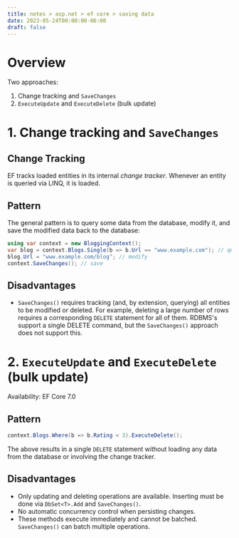 ```yaml
---
title: notes > asp.net > ef core > saving data
date: 2023-05-24T00:00:00-06:00
draft: false
---
```


# Overview
Two approaches:
  1. Change tracking and `SaveChanges`
  2. `ExecuteUpdate` and `ExecuteDelete` (bulk update)

# 1. Change tracking and `SaveChanges`
## Change Tracking
EF tracks loaded entities in its internal *change tracker*.  Whenever an entity is queried via LINQ, it is loaded.

## Pattern
The general pattern is to query some data from the database, modify it, and save the modified data back to the database:
```cs
using var context = new BloggingContext();
var blog = context.Blogs.Single(b => b.Url == "www.example.com"); // query
blog.Url = "www.example.com/blog"; // modify
context.SaveChanges(); // save
```

## Disadvantages
- `SaveChanges()` requires tracking (and, by extension, querying) all entities to be modified or deleted.  For example, deleting a large number of rows requires a corresponding `DELETE` statement for all of them.  RDBMS's support a single DELETE command, but the `SaveChanges()` approach does not support this.

# 2. `ExecuteUpdate` and `ExecuteDelete` (bulk update)  
<g>Availability:  EF Core 7.0</g>

## Pattern
```cs
context.Blogs.Where(b => b.Rating < 3).ExecuteDelete();
```

The above results in a single `DELETE` statement without loading any data from the database or involving the change tracker.

## Disadvantages
- Only updating and deleting operations are available.  Inserting must be done via `DbSet<T>.Add` and `SaveChanges()`.
- No automatic concurrency control when persisting changes.
- These methods execute immediately and cannot be batched.  `SaveChanges()` can batch multiple operations.
